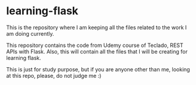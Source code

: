 # learning-flask
This is the repository where I am keeping all the files related to the work I am doing currently. 

This repository contains the code from Udemy course of Teclado, REST APIs with Flask. Also, this will contain all the 
files that I will be creating for learning flask. 

This is just for study purpose, but if you are anyone other than me, looking at this repo, 
please, do not judge me :)
